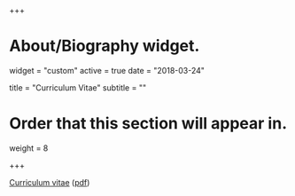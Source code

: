 +++
# About/Biography widget.
widget = "custom"
active = true
date = "2018-03-24"

title = "Curriculum Vitae"
subtitle = ""

# Order that this section will appear in.
weight = 8
  
+++

[Curriculum vitae]('static/cv/cv.md') ([pdf]('static/cv/cv.pdf'))